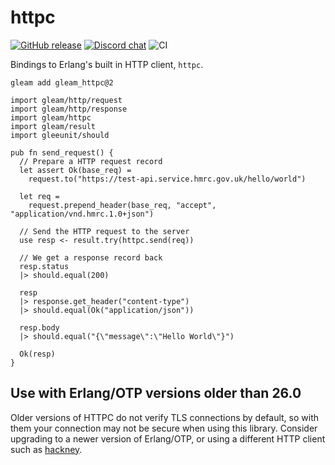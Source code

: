 # httpc
<a href="https://github.com/gleam-lang/httpc/releases"><img src="https://img.shields.io/github/release/gleam-lang/httpc" alt="GitHub release"></a>
<a href="https://discord.gg/Fm8Pwmy"><img src="https://img.shields.io/discord/768594524158427167?color=blue" alt="Discord chat"></a>
![CI](https://github.com/gleam-lang/httpc/workflows/test/badge.svg?branch=main)

Bindings to Erlang's built in HTTP client, `httpc`.

```shell
gleam add gleam_httpc@2
```
```gleam
import gleam/http/request
import gleam/http/response
import gleam/httpc
import gleam/result
import gleeunit/should

pub fn send_request() {
  // Prepare a HTTP request record
  let assert Ok(base_req) =
    request.to("https://test-api.service.hmrc.gov.uk/hello/world")

  let req =
    request.prepend_header(base_req, "accept", "application/vnd.hmrc.1.0+json")

  // Send the HTTP request to the server
  use resp <- result.try(httpc.send(req))

  // We get a response record back
  resp.status
  |> should.equal(200)

  resp
  |> response.get_header("content-type")
  |> should.equal(Ok("application/json"))

  resp.body
  |> should.equal("{\"message\":\"Hello World\"}")

  Ok(resp)
}
```

## Use with Erlang/OTP versions older than 26.0

Older versions of HTTPC do not verify TLS connections by default, so with them
your connection may not be secure when using this library. Consider upgrading to
a newer version of Erlang/OTP, or using a different HTTP client such as
[hackney](https://github.com/gleam-lang/hackney).
